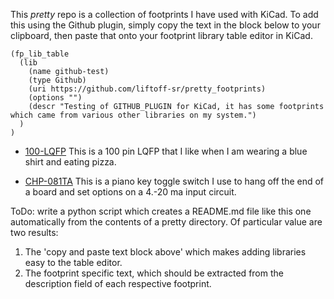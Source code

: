 This *pretty* repo is a collection of footprints I have used with KiCad.
To add this using the Github plugin, simply copy the text in the block below
to your clipboard, then paste that onto your footprint library table editor
in KiCad.


    (fp_lib_table
      (lib
        (name github-test)
        (type Github)
        (uri https://github.com/liftoff-sr/pretty_footprints)
        (options "")
        (descr "Testing of GITHUB_PLUGIN for KiCad, it has some footprints which came from various other libraries on my system.")
      )
    )


* [100-LQFP](https://raw.github.com/liftoff-sr/pretty_footprints/master/100-LQFP.kicad_mod)
This is a 100 pin LQFP that I like when I am wearing a blue shirt and eating pizza.

* [CHP-081TA](https://raw.github.com/liftoff-sr/pretty_footprints/master/CHP-081TA.kicad_mod)
This is a piano key toggle switch I use to hang off the end of a board and set options on a 4.-20 ma input circuit.


ToDo: write a python script which creates a README.md file like this one automatically
from the contents of a pretty directory.  Of particular value are two results:

1. The 'copy and paste text block above' which makes adding libraries easy to the table editor.
2. The footprint specific text, which should be extracted from the description field
of each respective footprint.
